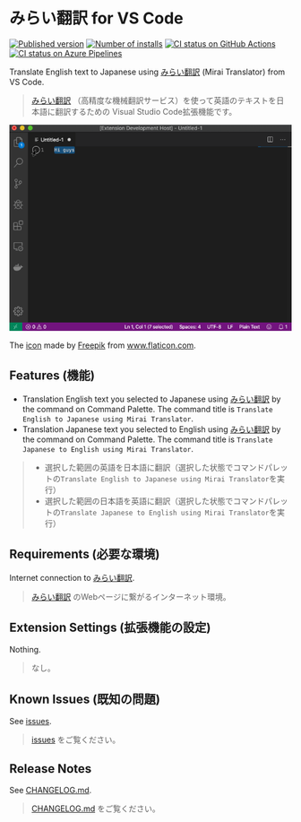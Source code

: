 # みらい翻訳 for VS Code

[![Published version](https://vsmarketplacebadge.apphb.com/version/zawa.mirai-translator.svg)](https://marketplace.visualstudio.com/items?itemName=zawa.mirai-translator)
[![Number of installs](https://vsmarketplacebadge.apphb.com/installs-short/zawa.mirai-translator.svg)](https://marketplace.visualstudio.com/items?itemName=zawa.mirai-translator)
[![CI status on GitHub Actions](https://github.com/zawataki/vscode-mirai-translator/workflows/Build%20and%20Test/badge.svg)](https://github.com/zawataki/vscode-mirai-translator/actions?query=workflow%3A%22Build+and+Test%22+branch%3Amaster)
[![CI status on Azure Pipelines](https://dev.azure.com/zawa640567/VS%20Code/_apis/build/status/zawataki.vscode-mirai-translator?branchName=master)](https://dev.azure.com/zawa640567/VS%20Code/_build/latest?definitionId=1&branchName=master)

Translate English text to Japanese using [みらい翻訳] (Mirai Translator) from VS Code.

> [みらい翻訳] （高精度な機械翻訳サービス）を使って英語のテキストを日本語に翻訳するための Visual Studio Code拡張機能です。

![demo](images/demo.gif)

The [icon](images/icon.png) made by [Freepik](https://www.flaticon.com/authors/freepik) from www.flaticon.com.

[みらい翻訳]: https://miraitranslate.com/trial/

## Features (機能)

- Translation English text you selected to Japanese using [みらい翻訳] by the command on Command Palette. The command title is `Translate English to Japanese using Mirai Translator`.
- Translation Japanese text you selected to English using [みらい翻訳] by the command on Command Palette. The command title is `Translate Japanese to English using Mirai Translator`.

> - 選択した範囲の英語を日本語に翻訳（選択した状態でコマンドパレットの`Translate English to Japanese using Mirai Translator`を実行）
> - 選択した範囲の日本語を英語に翻訳（選択した状態でコマンドパレットの`Translate Japanese to English using Mirai Translator`を実行）

## Requirements (必要な環境)

Internet connection to [みらい翻訳].

> [みらい翻訳] のWebページに繋がるインターネット環境。

## Extension Settings (拡張機能の設定)

Nothing.

> なし。

## Known Issues (既知の問題)

See [issues](https://github.com/zawataki/vscode-mirai-translator/issues?q=is%3Aissue+is%3Aopen+label%3Abug).

> [issues](https://github.com/zawataki/vscode-mirai-translator/issues?q=is%3Aissue+is%3Aopen+label%3Abug) をご覧ください。

## Release Notes

See [CHANGELOG.md](CHANGELOG.md).

> [CHANGELOG.md](CHANGELOG.md) をご覧ください。
